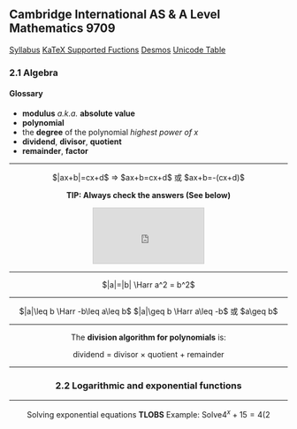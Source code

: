 Cambridge International AS & A Level
Mathematics 9709
-
[Syllabus](https://www.cambridgeinternational.org/Images/415060-2020-2022-syllabus.pdf)
[KaTeX Supported Fuctions](https://katex.org/docs/supported.html)
[Desmos](https://www.desmos.com/calculator)
[Unicode Table](https://unicode-table.com/en/)

### 2.1 Algebra
#### Glossary
- **modulus** *a.k.a.* **absolute value**
- **polynomial**
- the **degree** of the polynomial
	*highest power of $x$*
- **dividend**, **divisor**, **quotient**
- **remainder**, **factor**

----
<center>$|ax+b|=cx+d$
=> $ax+b=cx+d$ 或 $ax+b=-(cx+d)$

**TIP: Always check the answers (See below)**
<iframe src="https://www.desmos.com/calculator/7nygjaejx0?embed" width="200px" height="100px" style="border: 1px solid #ccc" frameborder=0></iframe>

---
<center>$|a|=|b| \Harr a^2 = b^2$

---
<center>$|a|\leq b \Harr -b\leq a\leq b$
$|a|\geq b \Harr a\leq -b$ 或 $a\geq b$

---
The **division algorithm for polynomials** is:
<center>dividend = divisor × quotient + remainder</center>

---

### 2.2 Logarithmic and exponential functions



---
Solving exponential equations
**TLOBS**
Example:
Solve$4^x+15=4(2$

<!--stackedit_data:
eyJoaXN0b3J5IjpbLTE5MDE2NDA1MzgsLTU4MDg0MDQ3OSwtMj
A5MzEzMTg5NCw5NjU5MDc4NjcsODMxODgwOTQyLC0xNTM1NTc0
MDU3LC0xNjQ3Njg1OTA5LDkxNzU3MDM3OCwxMzY5NDczMjk2LD
E1OTE2Mzg5MDVdfQ==
-->